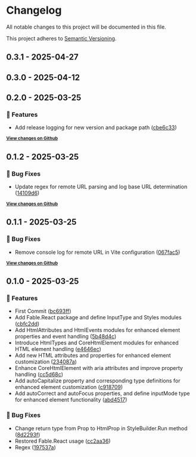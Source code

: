 # Changelog

All notable changes to this project will be documented in this file.

This project adheres to [Semantic Versioning](https://semver.org/spec/v2.0.0.html).

<!-- Don't add your changes manually, it will be done based on your Git history when making a release -->

<!-- EasyBuild: START -->
<!-- last_commit_released: cbe6c33a6e7459b127c0cb6e059174468d42a24b -->
<!-- EasyBuild: END -->
## 0.3.1 - 2025-04-27
## 0.3.0 - 2025-04-12

## 0.2.0 - 2025-03-25

### 🚀 Features

* Add release logging for new version and package path ([cbe6c33](https://github.com/Canna71/FreeAct/commit/cbe6c33a6e7459b127c0cb6e059174468d42a24b))

<strong><small>[View changes on Github](https://github.com/Canna71/FreeAct/compare/14109d651fe6d615a55de77e9eb9fee829dd1c10..cbe6c33a6e7459b127c0cb6e059174468d42a24b)</small></strong>

## 0.1.2 - 2025-03-25

### 🐞 Bug Fixes

* Update regex for remote URL parsing and log base URL determination ([14109d6](https://github.com/Canna71/FreeAct/commit/14109d651fe6d615a55de77e9eb9fee829dd1c10))

<strong><small>[View changes on Github](https://github.com/Canna71/FreeAct/compare/067fac5f663bff8fb4fff6954d23cd83346f1e45..14109d651fe6d615a55de77e9eb9fee829dd1c10)</small></strong>

## 0.1.1 - 2025-03-25

### 🐞 Bug Fixes

* Remove console log for remote URL in Vite configuration ([067fac5](https://github.com/Canna71/FreeAct/commit/067fac5f663bff8fb4fff6954d23cd83346f1e45))

<strong><small>[View changes on Github](https://github.com/Canna71/FreeAct/compare/197537a1fd55c72b85277414abeccf8d64cced9a..067fac5f663bff8fb4fff6954d23cd83346f1e45)</small></strong>

## 0.1.0 - 2025-03-25

### 🚀 Features

* First Commit ([bc693ff](https://github.com/Canna71/FreeAct/commit/bc693ff0315eef9f877334c4c7b6d38350a77a87))
* Add Fable.React package and define InputType and Styles modules ([cbfc2dd](https://github.com/Canna71/FreeAct/commit/cbfc2dd82dbb10d4f7687e91305ae56e12a18330))
* Add HtmlAttributes and HtmlEvents modules for enhanced element properties and event handling ([5b48d4c](https://github.com/Canna71/FreeAct/commit/5b48d4c22a093c4480a60bedc6ee597b28bac14a))
* Introduce HtmlTypes and CoreHtmlElement modules for enhanced HTML element handling ([e4646ec](https://github.com/Canna71/FreeAct/commit/e4646ec06e23d5c446dc4a851d7edd350ffe6791))
* Add new HTML attributes and properties for enhanced element customization ([234087a](https://github.com/Canna71/FreeAct/commit/234087ade6df3ad30ff3cf60fdef8b8ba5d18456))
* Enhance CoreHtmlElement with aria attributes and improve property handling ([cc5d68c](https://github.com/Canna71/FreeAct/commit/cc5d68c785cd77fd53c7817603dee94e8c3e5dab))
* Add autoCapitalize property and corresponding type definitions for enhanced element customization ([c918709](https://github.com/Canna71/FreeAct/commit/c9187095b2b7093bb5ad465fe32ca628db26592c))
* Add autoCorrect and autoFocus properties, and define inputMode type for enhanced element functionality ([abd4517](https://github.com/Canna71/FreeAct/commit/abd4517ec14b866b5343c1f8576cce63487061e3))

### 🐞 Bug Fixes

* Change return type from Prop to HtmlProp in StyleBuilder.Run method ([8d2293f](https://github.com/Canna71/FreeAct/commit/8d2293f7a59b78a5212b6ee5d96845cfaef8d816))
* Restored Fable.React usage ([cc2aa36](https://github.com/Canna71/FreeAct/commit/cc2aa367f344350783796e2fbd78118d5723178a))
* Regex ([197537a](https://github.com/Canna71/FreeAct/commit/197537a1fd55c72b85277414abeccf8d64cced9a))
